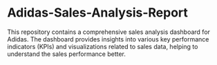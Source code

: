 # Adidas-Sales-Analysis-Report
This repository contains a comprehensive sales analysis dashboard for Adidas. The dashboard provides insights into various key performance indicators (KPIs) and visualizations related to sales data, helping to understand the sales performance better.
